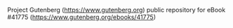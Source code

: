 Project Gutenberg (https://www.gutenberg.org) public repository for eBook #41775 (https://www.gutenberg.org/ebooks/41775)
